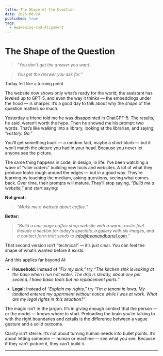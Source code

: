 ```yaml
---
title: The Shape of the Question
date: 2025-08-09
published: true
tags:
  - Awakening-and-Alignment
---
```

# **The Shape of the Question**


> _“You don’t get the answer you want._

> _You get the answer you ask for.”_

  
Today felt like a turning point.

The website now shows only what’s ready for the world, the assistant has leveled up to GPT-5, and even the way it thinks — the embeddings under the hood — is sharper. It’s a good day to talk about why the _shape_ of the question matters so much.

Yesterday a friend told me he was disappointed in ChatGPT-5. The results, he said, weren’t worth the hype. Then he showed me his prompt: two words. That’s like walking into a library, looking at the librarian, and saying, _“History. Go.”_

You’ll get something back — a random fact, maybe a short blurb — but it won’t match the picture you had in your head. Because you never let anyone see the picture.

The same thing happens in code, in design, in life. I’ve been watching a wave of “vibe coders” building new tools and websites. A lot of what they produce looks rough around the edges — but in a good way. They’re learning by touching the medium, asking questions, seeing what comes back. Over time, their prompts will mature. They’ll stop saying, _“Build me a website,”_ and start saying:

  

**Not great:**

  

> _“Make me a website about coffee.”_

  

**Better:**

  

> _“Build a one-page coffee shop website with a warm, rustic feel. Include a section for today’s specials, a gallery with six images, and a contact form that sends to info@beanandbarrel.com.”_

  

That second version isn’t “technical” — it’s just clear. You can feel the shape of what’s wanted before it exists.

  

And this applies far beyond AI:

- **Household:** Instead of _“Fix my sink,”_ try _“The kitchen sink is leaking at the base when I run hot water. The drip is steady, about one per second. I have basic tools but no replacement parts.”_
    
- **Legal:** Instead of _“Explain my rights,”_ try _“I’m a tenant in Iowa. My landlord entered my apartment without notice while I was at work. What are my legal rights in this situation?”_
    

  

The magic isn’t in the jargon. It’s in giving enough context that the person — or the model — knows where to start. Preloading the brain you’re talking to with the right boundaries and details is the difference between a vague gesture and a solid outcome.

  

Clarity isn’t sterile. It’s not about turning human needs into bullet points. It’s about letting someone — human or machine — see what you see. Because if they can’t picture it, they can’t build it.

---
